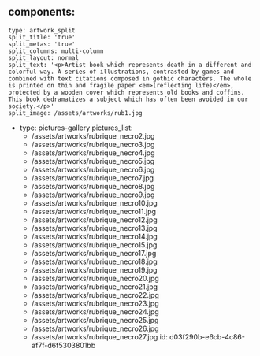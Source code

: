 components:
  -
    type: artwork_split
    split_title: 'true'
    split_metas: 'true'
    split_columns: multi-column
    split_layout: normal
    split_text: '<p>Artist book which represents death in a different and colorful way. A series of illustrations, contrasted by games and combined with text citations composed in gothic characters. The whole is printed on thin and fragile paper <em>(reflecting life)</em>, protected by a wooden cover which represents old books and coffins. This book dedramatizes a subject which has often been avoided in our society.</p>'
    split_image: /assets/artworks/rub1.jpg
  -
    type: pictures-gallery
    pictures_list:
      - /assets/artworks/rubrique_necro2.jpg
      - /assets/artworks/rubrique_necro3.jpg
      - /assets/artworks/rubrique_necro4.jpg
      - /assets/artworks/rubrique_necro5.jpg
      - /assets/artworks/rubrique_necro6.jpg
      - /assets/artworks/rubrique_necro7.jpg
      - /assets/artworks/rubrique_necro8.jpg
      - /assets/artworks/rubrique_necro9.jpg
      - /assets/artworks/rubrique_necro10.jpg
      - /assets/artworks/rubrique_necro11.jpg
      - /assets/artworks/rubrique_necro12.jpg
      - /assets/artworks/rubrique_necro13.jpg
      - /assets/artworks/rubrique_necro14.jpg
      - /assets/artworks/rubrique_necro15.jpg
      - /assets/artworks/rubrique_necro17.jpg
      - /assets/artworks/rubrique_necro18.jpg
      - /assets/artworks/rubrique_necro19.jpg
      - /assets/artworks/rubrique_necro20.jpg
      - /assets/artworks/rubrique_necro21.jpg
      - /assets/artworks/rubrique_necro22.jpg
      - /assets/artworks/rubrique_necro23.jpg
      - /assets/artworks/rubrique_necro24.jpg
      - /assets/artworks/rubrique_necro25.jpg
      - /assets/artworks/rubrique_necro26.jpg
      - /assets/artworks/rubrique_necro27.jpg
id: d03f290b-e6cb-4c86-af7f-d6f5303801bb
